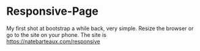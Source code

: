 # Responsive-Page
My first shot at bootstrap a while back, very simple. Resize the browser or go to the site on your phone.
The site is https://natebarteaux.com/responsive
